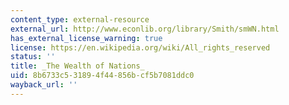 ```yaml
---
content_type: external-resource
external_url: http://www.econlib.org/library/Smith/smWN.html
has_external_license_warning: true
license: https://en.wikipedia.org/wiki/All_rights_reserved
status: ''
title: _The Wealth of Nations_
uid: 8b6733c5-3189-4f44-856b-cf5b7081ddc0
wayback_url: ''
---
```

